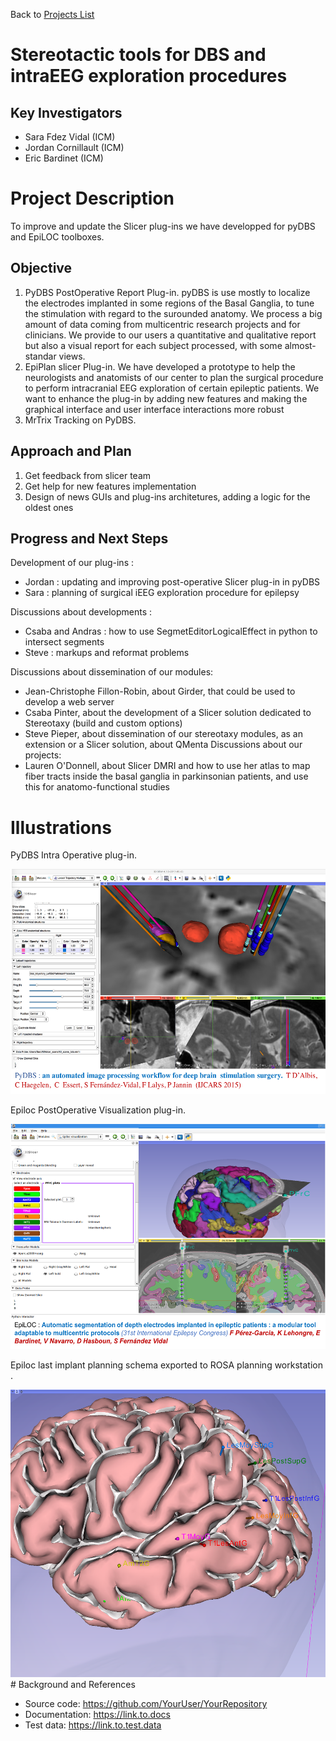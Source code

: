 Back to [Projects List](../../README.md#ProjectsList)

# Stereotactic tools for DBS and intraEEG exploration procedures

## Key Investigators

- Sara Fdez Vidal (ICM)
- Jordan Cornillault (ICM)
- Eric Bardinet (ICM)

# Project Description

To improve and update the Slicer plug-ins we have developped for pyDBS and EpiLOC toolboxes.

## Objective

1. PyDBS PostOperative Report Plug-in. pyDBS is use mostly to localize the electrodes implanted in some regions of the Basal Ganglia, to tune the stimulation with regard to the surounded anatomy. We process a big amount of data coming from multicentric research projects and for clinicians. We provide to our users a quantitative and qualitative report but also a visual report for each subject processed, with some almost-standar views. 
2. EpiPlan slicer Plug-in. We have developed a prototype to help the neurologists and anatomists of our center to plan the surgical procedure to perform intracranial EEG exploration of certain epileptic patients. We want to enhance the plug-in by adding new features and making the graphical interface and user interface interactions more robust
3. MrTrix Tracking on PyDBS. 

## Approach and Plan
1. Get feedback from slicer team
2. Get help for new features implementation
2. Design of news GUIs and plug-ins architetures, adding a logic for the oldest ones

## Progress and Next Steps

<!--Describe progress and next steps in a few bullet points as you are making progress.-->
Development of our plug-ins :
  - Jordan : updating and improving post-operative Slicer plug-in in pyDBS
  - Sara : planning of surgical iEEG exploration procedure for epilepsy

Discussions about developments :
- Csaba and Andras :  how to use  SegmetEditorLogicalEffect in python to intersect segments
- Steve : markups and reformat problems

Discussions about dissemination of our modules:
- Jean-Christophe Fillon-Robin, about Girder, that could be used to develop a web server
- Csaba Pinter, about the development of a Slicer solution dedicated to Stereotaxy (build and custom options)
- Steve Pieper, about dissemination of our stereotaxy modules, as an extension or a Slicer solution, about QMenta
Discussions about our projects:
- Lauren O'Donnell, about Slicer DMRI and how to use her atlas to map fiber tracts inside the basal ganglia in parkinsonian patients, and use this for anatomo-functional studies


# Illustrations

PyDBS Intra Operative plug-in.

<img src="pydbs-Ima2.png"  height="360">

Epiloc PostOperative Visualization plug-in.

<img src="Epiloc-ima-1.png" height="360">

Epiloc  last implant planning schema exported to ROSA planning workstation .

<img src="dh.png" height="460">
# Background and References

<!--Use this space for information that may help people better understand your project, like links to papers, source code, or data.-->

- Source code: https://github.com/YourUser/YourRepository
- Documentation: https://link.to.docs
- Test data: https://link.to.test.data
